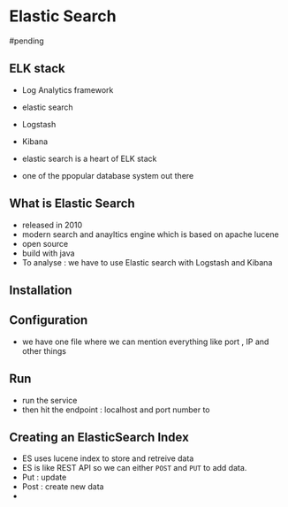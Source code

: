 # Elastic Search 
#pending 

## ELK stack
- Log Analytics framework
- elastic search
- Logstash 
- Kibana

- elastic search is a heart of ELK stack
- one of the ppopular database system out there


## What is Elastic Search
- released in 2010
- modern search and anayltics engine which is based on apache lucene
- open source 
- build with java 
- To analyse : we have to use Elastic search with Logstash and Kibana

## Installation

## Configuration 
- we have one file where we can mention everything like port , IP and other things

## Run
- run the service 
- then hit the endpoint : localhost and port number to 

## Creating an ElasticSearch Index
- ES uses lucene index to store and retreive data
- ES is like REST  API so we can either `POST` and `PUT`  to add data.
- Put : update
- Post : create new data 
- 

















